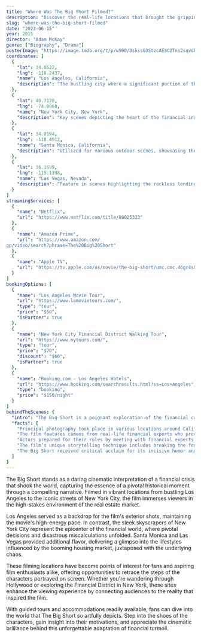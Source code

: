 ```yaml
---
title: "Where Was The Big Short Filmed?"
description: "Discover the real-life locations that brought the gripping financial drama 'The Big Short' to life, showcasing the places that witnessed the 2007-2008 mortgage crisis."
slug: "where-was-the-big-short-filmed"
date: "2023-06-15"
year: 2015
director: "Adam McKay"
genre: ["Biography", "Drama"]
posterImage: "https://image.tmdb.org/t/p/w500/8skssG3StzcAESCZTns2sqvdPXN.jpg"
coordinates: [
  { 
    "lat": 34.0522, 
    "lng": -118.2437, 
    "name": "Los Angeles, California", 
    "description": "The bustling city where a significant portion of the film was shot, creating a contrast between the sunny exterior and the serious subject matter."
  },
  { 
    "lat": 40.7128, 
    "lng": -74.0060, 
    "name": "New York City, New York", 
    "description": "Key scenes depicting the heart of the financial industry, illustrating the high stakes of Wall Street."
  },
  { 
    "lat": 34.0194, 
    "lng": -118.4912, 
    "name": "Santa Monica, California", 
    "description": "Utilized for various outdoor scenes, showcasing the lifestyle and culture surrounding the financial world."
  },
  { 
    "lat": 36.1699, 
    "lng": -115.1398, 
    "name": "Las Vegas, Nevada", 
    "description": "Feature in scenes highlighting the reckless lending practices that contributed to the housing bubble."
  }
]
streamingServices: [
  {
    "name": "Netflix",
    "url": "https://www.netflix.com/title/80025323"
  },
  {
    "name": "Amazon Prime",
    "url": "https://www.amazon.com/
gp/video/search?phrase=The%20Big%20Short"
  },
  {
    "name": "Apple TV",
    "url": "https://tv.apple.com/us/movie/the-big-short/umc.cmc.46gr4s09rl5g5d0"
  }
]
bookingOptions: [
  {
    "name": "Los Angeles Movie Tour",
    "url": "https://www.lamovietours.com/",
    "type": "tour",
    "price": "$50",
    "isPartner": true
  },
  {
    "name": "New York City Financial District Walking Tour",
    "url": "https://www.nytours.com/",
    "type": "tour",
    "price": "$70",
    "discount": "$60",
    "isPartner": true
  },
  {
    "name": "Booking.com - Los Angeles Hotels",
    "url": "https://www.booking.com/searchresults.html?ss=Los+Angeles",
    "type": "booking",
    "price": "$150/night"
  }
]
behindTheScenes: {
  "intro": "The Big Short is a poignant exploration of the financial crisis of 2007-2008, intricately woven through the stories of a few visionaries who foresaw the impending disaster. Its filming spanned multiple locations, each chosen to enhance the narrative's dramatic tension and authenticity.",
  "facts": [
    "Principal photography took place in various locations around California and New York, reflecting the contrasting environments of Hollywood and Wall Street.",
    "The film features cameos from real-life financial experts who provide commentary on the unfolding events, adding an extra layer of realism.",
    "Actors prepared for their roles by meeting with financial experts to understand the complexities of the mortgage market.",
    "The film’s unique storytelling technique includes breaking the fourth wall, directly addressing the audience to clarify complex financial jargon.",
    "The Big Short received critical acclaim for its incisive humor and sharp, engaging critique of the financial system."
  ]
}
---
```


<BigShortGuide />

The Big Short stands as a daring cinematic interpretation of a financial crisis that shook the world, capturing the essence of a pivotal historical moment through a compelling narrative. Filmed in vibrant locations from bustling Los Angeles to the iconic streets of New York City, the film immerses viewers in the high-stakes environment of the real estate market.

Los Angeles served as a backdrop for the film's exterior shots, maintaining the movie's high-energy pace. In contrast, the sleek skyscrapers of New York City represent the epicenter of the financial world, where pivotal decisions and disastrous miscalculations unfolded. Santa Monica and Las Vegas provided additional flavor, delivering a glimpse into the lifestyles influenced by the booming housing market, juxtaposed with the underlying chaos.

These filming locations have become points of interest for fans and aspiring film enthusiasts alike, offering opportunities to retrace the steps of the characters portrayed on screen. Whether you're wandering through Hollywood or exploring the Financial District in New York, these sites enhance the viewing experience by connecting audiences to the reality that inspired the film.

With guided tours and accommodations readily available, fans can dive into the world that The Big Short so artfully depicts. Step into the shoes of the characters, gain insight into their motivations, and appreciate the cinematic brilliance behind this unforgettable adaptation of financial turmoil.